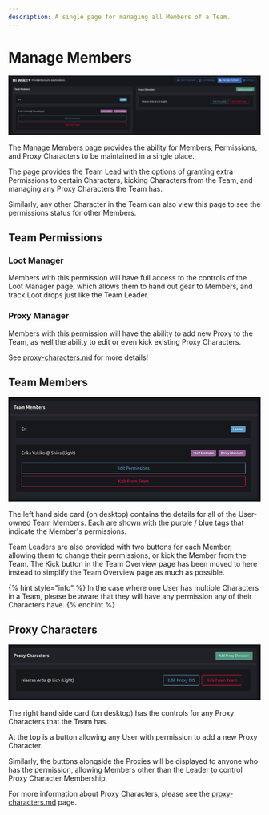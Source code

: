 ```yaml
---
description: A single page for managing all Members of a Team.
---
```


# Manage Members

![](<../.gitbook/assets/image (6) (1).png>)

The Manage Members page provides the ability for Members, Permissions, and Proxy Characters to be maintained in a single place.

The page provides the Team Lead with the options of granting extra Permissions to certain Characters, kicking Characters from the Team, and managing any Proxy Characters the Team has.

Similarly, any other Character in the Team can also view this page to see the permissions status for other Members.

## Team Permissions

### Loot Manager

Members with this permission will have full access to the controls of the Loot Manager page, which allows them to hand out gear to Members, and track Loot drops just like the Team Leader.

### Proxy Manager

Members with this permission will have the ability to add new Proxy to the Team, as well the ability to edit or even kick existing Proxy Characters.

See [proxy-characters.md](proxy-characters.md "mention") for more details!

## Team Members

<img src="../.gitbook/assets/image (31).png" alt="" data-size="original">

The left hand side card (on desktop) contains the details for all of the User-owned Team Members. Each are shown with the purple / blue tags that indicate the Member's permissions.

Team Leaders are also provided with two buttons for each Member, allowing them to change their permissions, or kick the Member from the Team. The Kick button in the Team Overview page has been moved to here instead to simplify the Team Overview page as much as possible.

{% hint style="info" %}
In the case where one User has multiple Characters in a Team, please be aware that they will have any permission any of their Characters have.
{% endhint %}

## Proxy Characters

![](<../.gitbook/assets/image (5) (1).png>)

The right hand side card (on desktop) has the controls for any Proxy Characters that the Team has.

At the top is a button allowing any User with permission to add a new Proxy Character.

Similarly, the buttons alongside the Proxies will be displayed to anyone who has the permission, allowing Members other than the Leader to control Proxy Character Membership.

For more information about Proxy Characters, please see the [proxy-characters.md](proxy-characters.md "mention") page.
